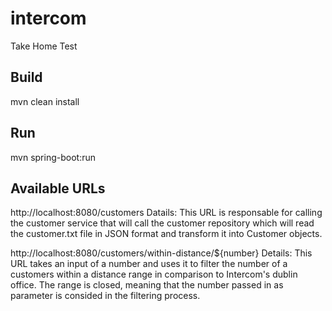 # intercom

Take Home Test

## Build

mvn clean install

## Run

mvn spring-boot:run

## Available URLs

http://localhost:8080/customers
Datails: This URL is responsable for calling the customer service that will call the customer repository which will read the customer.txt file in JSON format and transform it into Customer objects.

http://localhost:8080/customers/within-distance/${number}
Details: This URL takes an input of a number and uses it to filter the number of a customers within a distance range in comparison to Intercom's dublin office. The range is closed, meaning that the number passed in as parameter is consided in the filtering process. 
